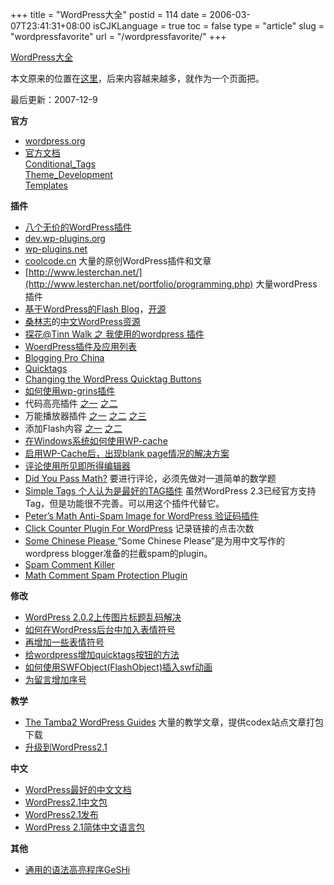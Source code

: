 +++
title = "WordPress大全"
postid = 114
date = 2006-03-07T23:41:31+08:00
isCJKLanguage = true
toc = false
type = "article"
slug = "wordpressfavorite"
url = "/wordpressfavorite/"
+++


[WordPress大全](https://blog.zengrong.net/wordpressfavorite/)

本文原来的位置在[这里](https://blog.zengrong.net/post/14.html)，后来内容越来越多，就作为一个页面把。  

最后更新：2007-12-9

**官方**

-   [wordpress.org](http://www.wordpress.org)
-   [官方文档](http://codex.wordpress.org/)  
    [Conditional\_Tags](http://codex.wordpress.org/Conditional_Tags)  
    [Theme\_Development](http://codex.wordpress.org/Theme_Development)  
    [Templates](http://codex.wordpress.org/Templates)

**插件**

-   [八个无价的WordPress插件](http://www.williamlong.info/archives/558.html)
-   [dev.wp-plugins.org](http://dev.wp-plugins.org/)
-   [wp-plugins.net](http://www.wp-plugins.net/)
-   [coolcode.cn](http://www.coolcode.cn/) 大量的原创WordPress插件和文章
-   [http://www.lesterchan.net/](http://www.lesterchan.net/portfolio/programming.php) 大量wordPress插件
-   [基于WordPress的Flash Blog](http://www.ssdesigninteractive.com/ssdesign/?page_id=84)，[开源](http://www.sourceforge.net/projects/flash-blog/)
-   [桑林志](http://yanfeng.org/)的[中文WordPress资源](http://yanfeng.org/blog/wordpress/chinese/)
-   [探花@Tinn Walk 之 我使用的wordpress 插件](http://tinn.cn/?p=103)
-   [WoerdPress插件及应用列表](http://www.digdig8.com.cn/blog/article.asp?id=40)
-   [Blogging Pro China](http://www.wordpresscn.com/index.php)
-   [Quicktags](http://www.tamba2.org.uk/wordpress/quicktags/)
-   [Changing the WordPress Quicktag Buttons](http://www.cameraontheroad.com/?p=655)
-   [如何使用wp-grins插件](http://wordpress.org/support/topic/24409)
-   代码高亮插件 [之一](http://blog.igeek.info/wp-plugins/igsyntax-hiliter/) [之二](http://www.coolcode.cn/?p=26)
-   万能播放器插件 [之一](http://www.coolcode.cn/?p=100) [之二](http://www.quakemachine.com/blog/myplugins/media-insert/) [之三](http://eiart.net/blog/archive/7)
-   添加Flash内容 [之一](http://www.kimili.com/plugins/kml_flashembed/) [之二](http://www.ssdesigninteractive.com/ssdesign/?p=82)
-   [在Windows系统如何使用WP-cache](http://blog.nahoya.com/archives/2005_10/37)
-   [启用WP-Cache后，出现blank page情况的解决方案](http://www.bizwiki.cn/nigel/?p=9)
-   [评论使用所见即所得编辑器](http://mk.netgenes.org/my-plugins/mcecomments/)
-   [Did You Pass Math?](http://www.herod.net/dypm/) 要进行评论，必须先做对一道简单的数学题
-   [Simple Tags 个人认为是最好的TAG插件](http://www.herewithme.fr/wordpress-plugins/simple-tags) 虽然WordPress 2.3已经官方支持Tag，但是功能很不完善。可以用这个插件代替它。
-   [Peter’s Math Anti-Spam Image for WordPress 验证码插件](http://www.theblog.ca/?p=21)
-   [Click Counter Plugin For WordPress](http://planetozh.com/blog/2004/09/click-counter-plugin-for-wordpress/) 记录链接的点击次数
-   [Some Chinese Please ](http://code.google.com/p/some-chinese-please/ "“Some Chinese Please”是为用中文写作的wordpress blogger准备的拦截spam的plugin。")“Some Chinese Please”是为用中文写作的wordpress blogger准备的拦截spam的plugin。
-   [Spam Comment Killer](http://www.voidpage.com/blog/2007/11/spam-comment-killer.html "默认情况下，插件处于温和状态，该状态适合与 Akismet  插件以及黑名单（在后台->设置->评论中）配合，即当被 Akismet 或黑名单判断为垃圾评论后，进行进一步判别，如果其内容中没有中文或者是 GB2312 编码则直接屏蔽不写入数据。当钩选了后台垃圾评论杀手设置中的“屏蔽一切无中文”的选项，则一切评论内容中只要没有中文或者是 GB2312 编码则一概屏蔽不写入数据。")
-   [Math Comment Spam Protection Plugin](http://sw-guide.de/wordpress/plugins/math-comment-spam-protection/ "一道简单数学题挡掉垃圾评论")

**修改**

-   [WordPress 2.0.2上传图片标题乱码解决](http://blog.istef.info/2006/04/26/wordpress-202-title-encoding-error-of-inline-upload-bug-and-solution/)
-   [如何在WordPress后台中加入表情符号](https://blog.zengrong.net/post/109.html)
-   [再增加一些表情符号](https://blog.zengrong.net/post/167.html)
-   [给wordpress增加quicktags按钮的方法](http://www.coolcode.cn/?p=102)
-   [如何使用SWFObject(FlashObject)插入swf动画](https://blog.zengrong.net/post/103.html)
-   [为留言增加序号](http://www.kdolphin.com/269)

**教学**

-   [The Tamba2 WordPress Guides](http://www.tamba2.org.uk/wordpress/) 大量的教学文章，提供codex站点文章打包下载
-   [升级到WordPress2.1](http://www.owind.com/pub/computer/2007/01/24/wordpress-21/)

**中文**

-   [WordPress最好的中文文档](http://blog.jtam.org/wordpress-chinese/)
-   [WordPress2.1中文包](http://www.myyu.net/2007/01/22/45/)
-   [WordPress2.1发布](http://yskin.net/2007/01/wordpress-21.html)
-   [WordPress 2.1简体中文语言包](http://www.owind.com/WordPress-cn-ZH/)

**其他**

-   [通用的语法高亮程序GeSHi](http://qbnz.com/highlighter/)
